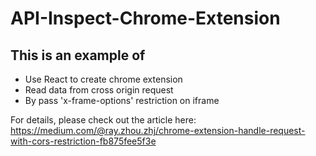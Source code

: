 # API-Inspect-Chrome-Extension

## This is an example of 
* Use React to create chrome extension
* Read data from cross origin request
* By pass 'x-frame-options' restriction on iframe


For details, please check out the article here: https://medium.com/@ray.zhou.zhj/chrome-extension-handle-request-with-cors-restriction-fb875fee5f3e
